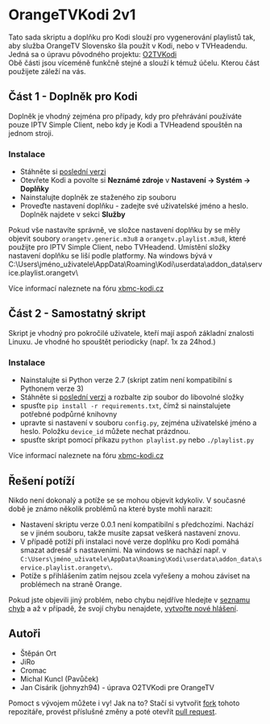OrangeTVKodi 2v1
============

Tato sada skriptu a doplňku pro Kodi slouží pro vygenerování playlistů tak, aby služba OrangeTV Slovensko šla použít v Kodi, nebo v TVHeadendu. Jedná sa o úpravu pôvodného projektu: [O2TVKodi](https://github.com/Pavuucek/O2TVKodi)  
Obě části jsou víceméně funkčně stejné a slouží k témuž účelu. Kterou část použijete záleží na vás.

Část 1 - Doplněk pro Kodi
-------------------------
Doplněk je vhodný zejména pro případy, kdy pro přehrávání používáte pouze IPTV Simple Client, nebo kdy je Kodi a TVHeadend spouštěn na jednom stroji.

### Instalace
- Stáhněte si [poslední verzi](https://github.com/cisarikj/OrangeTVKodi/releases/latest)
- Otevřete Kodi a povolte si **Neznámé zdroje** v **Nastavení -> Systém -> Doplňky** 
- Nainstalujte doplněk ze staženého zip souboru
- Proveďte nastavení doplňku - zadejte své uživatelské jméno a heslo. Doplněk najdete v sekci **Služby**

Pokud vše nastavíte správně, ve složce nastavení doplňku by se měly objevit soubory `orangetv.generic.m3u8` a `orangetv.playlist.m3u8`, které použijte pro IPTV Simple Client, nebo TVHeadend.
Umístění složky nastavení doplňku se liší podle platformy. Na windows bývá v C:\Users\jméno_uživatele\AppData\Roaming\Kodi\userdata\addon_data\service.playlist.orangetv\

Více informací naleznete na fóru [xbmc-kodi.cz](https://www.xbmc-kodi.cz/prispevek-playlist-orangetv-addon)

Část 2 - Samostatný skript
--------------------------
Skript je vhodný pro pokročilé uživatele, kteří mají aspoň základní znalosti Linuxu. Je vhodné ho spouštět periodicky (např. 1x za 24hod.)

### Instalace
- Nainstalujte si Python verze 2.7 (skript zatím není kompatibilní s Pythonem verze 3)
- Stáhněte si [poslední verzi](https://github.com/cisarikj/OrangeTVKodi/releases/latest) a rozbalte zip soubor do libovolné složky
- spusťte `pip install -r requirements.txt`, čímž si nainstalujete potřebné podpůrné knihovny
- upravte si nastavení v souboru `config.py`, zejména uživatelské jméno a heslo. Položku `device_id` můžete nechat prázdnou.
- spusťte skript pomocí příkazu `python playlist.py` nebo `./playlist.py`

Více informací naleznete na fóru [xbmc-kodi.cz](https://www.xbmc-kodi.cz/prispevek-playlist-orangetv-addon)

Řešení potíží
-------------
Nikdo není dokonalý a potíže se se mohou objevit kdykoliv.
V současné době je známo několik problémů na které byste mohli narazit:
- Nastavení skriptu verze 0.0.1 není kompatibilní s předchozími. Nachází se v jiném souboru, takže musíte zapsat veškerá nastavení znovu.
- V případě potíží při instalaci nové verze doplňku pro Kodi pomáhá smazat adresář s nastaveními. Na windows se nachází např. v `C:\Users\jméno_uživatele\AppData\Roaming\Kodi\userdata\addon_data\service.playlist.orangetv\`.
- Potíže s přihlášením zatím nejsou zcela vyřešeny a mohou záviset na problémech na straně Orange. 

Pokud jste objevili jiný problém, nebo chybu nejdříve hledejte v [seznamu chyb](https://github.com/Pavuucek/O2TVKodi/issues) a až v případě, že svojí chybu nenajdete, [vytvořte nové hlášení](https://github.com/cisarikj/OrangeTVKodi/issues/new).

Autoři
------

- Štěpán Ort
- JiRo
- Cromac
- Michal Kuncl (Pavůček)
- Jan Cisárik (johnyzh94) - úprava O2TVKodi pre OrangeTV

Pomoct s vývojem můžete i vy! Jak na to? Stačí si vytvořit [fork](https://help.github.com/articles/fork-a-repo) tohoto repozitáře, provést příslušné změny a poté otevřít [pull request](https://help.github.com/articles/using-pull-requests).

